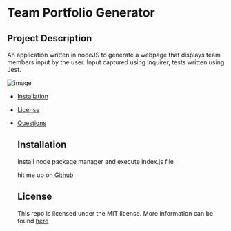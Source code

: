 # Team Portfolio Generator 
  ## Project Description
  An application written in nodeJS to generate a webpage that displays team members input by the user. Input captured using inquirer, tests written using Jest.

  ![image](https://img.shields.io/badge/License-MIT-yellow.svg)

  - [Installation](#Installation)
- [License](#License)
- [Questions](#Questions)
  ## Installation
  Install node package manager and execute index.js file
  
  
  
  
  hit me up on [Github](https://github.com/www.github.com/josephrule)
  
  ## License
  This repo is licensed under the MIT license. More information can be found [here](https://opensource.org/licenses/MIT)
  
